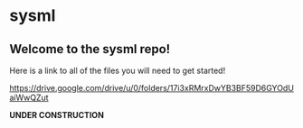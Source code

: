 # sysml

## Welcome to the sysml repo!

Here is a link to all of the files you will need to get started! 

https://drive.google.com/drive/u/0/folders/17i3xRMrxDwYB3BF59D6GYOdUaiWwQZut

**UNDER CONSTRUCTION**

